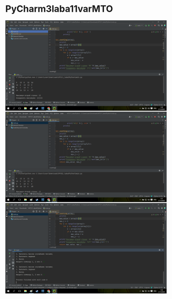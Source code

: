 # PyCharm3laba11varMTO
![srcreenshot](laba3.png)
![srcreenshot](laba3.1.png)
![srcreenshot](laba3.2.png)
